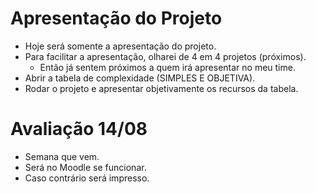 # Apresentação do Projeto
- Hoje será somente a apresentação do projeto.  
- Para facilitar a apresentação, olharei de 4 em 4 projetos (próximos).  
  - Então já sentem próximos a quem irá apresentar no meu time.   
- Abrir a tabela de complexidade (SIMPLES E OBJETIVA).  
- Rodar o projeto e apresentar objetivamente os recursos da tabela.

# Avaliação 14/08
- Semana que vem.
- Será no Moodle se funcionar.
- Caso contrário será impresso.
